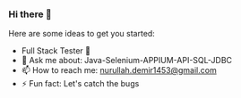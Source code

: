 ### Hi there 👋

Here are some ideas to get you started:

-  Full Stack Tester 🚀
- 💬 Ask me about: Java-Selenium-APPIUM-API-SQL-JDBC
- 📫 How to reach me: nurullah.demir1453@gmail.com
- ⚡ Fun fact: Let's catch the bugs 






